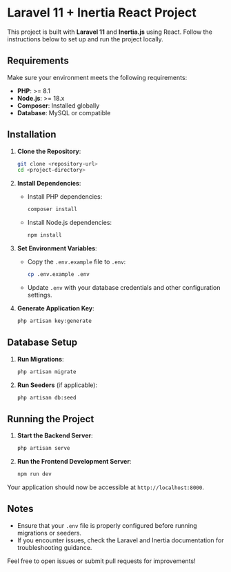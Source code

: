 # Laravel 11 + Inertia React Project

This project is built with **Laravel 11** and **Inertia.js** using React. Follow the instructions below to set up and run the project locally.

## Requirements

Make sure your environment meets the following requirements:

- **PHP**: >= 8.1
- **Node.js**: >= 18.x
- **Composer**: Installed globally
- **Database**: MySQL or compatible

## Installation

1. **Clone the Repository**:
   ```bash
   git clone <repository-url>
   cd <project-directory>
   ```

2. **Install Dependencies**:
   - Install PHP dependencies:
     ```bash
     composer install
     ```
   - Install Node.js dependencies:
     ```bash
     npm install
     ```

3. **Set Environment Variables**:
   - Copy the `.env.example` file to `.env`:
     ```bash
     cp .env.example .env
     ```
   - Update `.env` with your database credentials and other configuration settings.

4. **Generate Application Key**:
   ```bash
   php artisan key:generate
   ```

## Database Setup

1. **Run Migrations**:
   ```bash
   php artisan migrate
   ```

2. **Run Seeders** (if applicable):
   ```bash
   php artisan db:seed
   ```

## Running the Project

1. **Start the Backend Server**:
   ```bash
   php artisan serve
   ```

2. **Run the Frontend Development Server**:
   ```bash
   npm run dev
   ```

Your application should now be accessible at `http://localhost:8000`.

## Notes

- Ensure that your `.env` file is properly configured before running migrations or seeders.
- If you encounter issues, check the Laravel and Inertia documentation for troubleshooting guidance.

Feel free to open issues or submit pull requests for improvements!
